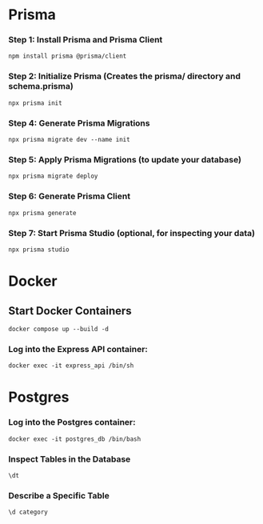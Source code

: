 # Prisma

### Step 1: Install Prisma and Prisma Client

`npm install prisma @prisma/client`

### Step 2: Initialize Prisma (Creates the prisma/ directory and schema.prisma)

`npx prisma init`

### Step 4: Generate Prisma Migrations

`npx prisma migrate dev --name init`

### Step 5: Apply Prisma Migrations (to update your database)

`npx prisma migrate deploy`

### Step 6: Generate Prisma Client

`npx prisma generate`

### Step 7: Start Prisma Studio (optional, for inspecting your data)

`npx prisma studio`

# Docker

## Start Docker Containers

`docker compose up --build -d`

### Log into the Express API container:

`docker exec -it express_api /bin/sh`

# Postgres

### Log into the Postgres container:

`docker exec -it postgres_db /bin/bash`

### Inspect Tables in the Database

`\dt`

### Describe a Specific Table

`\d category`
